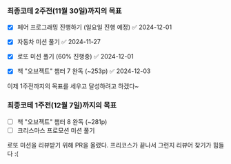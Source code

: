 ### 최종코테 2주전(11월 30일)까지의 목표
- [x] 페어 프로그래밍 진행하기 (일요일 진행 예정) ✅ 2024-12-01
- [x] 자동차 미션 풀기 ✅ 2024-11-27
- [x] 로또 미션 풀기 (60% 진행중) ✅ 2024-12-01
- [x] 책 "오브젝트" 챕터 7 완독 (~253p) ✅ 2024-12-03


이제 1주전까지의 목표를 세우고 달성하려고 하겠다~

### 최종코테 1주전(12월 7일)까지의 목표
- [ ] 책 "오브젝트" 챕터 8 완독 (~281p)
- [ ] 크리스마스 프로모션 미션 풀기

로또 미션을 리뷰받기 위해 PR을 올렸다. 프리코스가 끝나서 그런지 리뷰어 찾기가 힘들다 :(

